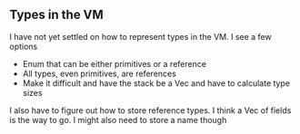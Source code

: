 ## Types in the VM

I have not yet settled on how to represent types in the VM. I see a few options

- Enum that can be either primitives or a reference
- All types, even primitives, are references
- Make it difficult and have the stack be a Vec<u8> and have to calculate type sizes

I also have to figure out how to store reference types. I think a Vec of fields is the way to go. I might also need to store a name though